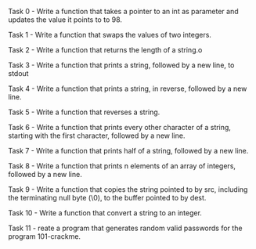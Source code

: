 Task 0 - Write a function that takes a pointer to an int as parameter and updates the value it points to to 98.

Task 1 - Write a function that swaps the values of two integers.

Task 2 - Write a function that returns the length of a string.o

Task 3 - Write a function that prints a string, followed by a new line, to stdout

Task 4 - Write a function that prints a string, in reverse, followed by a new line.

Task 5 - Write a function that reverses a string.

Task 6 - Write a function that prints every other character of a string, starting with the first character, followed by a new line.

Task 7 - Write a function that prints half of a string, followed by a new line.

Task 8 - Write a function that prints n elements of an array of integers, followed by a new line.

Task 9 - Write a function that copies the string pointed to by src, including the terminating null byte (\0), to the buffer pointed to by dest.

Task 10 - Write a function that convert a string to an integer.

Task 11 - reate a program that generates random valid passwords for the program 101-crackme.
